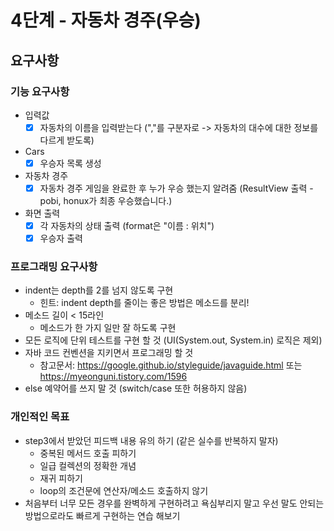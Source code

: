 # 4단계 - 자동차 경주(우승)

## 요구사항

### 기능 요구사항

* 입력값
  - [x] 자동차의 이름을 입력받는다 (","를 구분자로 -> 자동차의 대수에 대한 정보를 다르게 받도록)
* Cars
  - [x] 우승자 목록 생성  
* 자동차 경주
  - [x] 자동차 경주 게임을 완료한 후 누가 우승 했는지 알려줌 (ResultView 출력 - pobi, honux가 최종 우승했습니다.)
* 화면 출력 
  - [x] 각 자동차의 상태 출력 (format은 "이름 : 위치")
  - [x] 우승자 출력

### 프로그래밍 요구사항

- indent는 depth를 2를 넘지 않도록 구현
  - 힌트: indent depth를 줄이는 좋은 방법은 메소드를 분리!
- 메소드 길이 < 15라인
  - 메소드가 한 가지 일만 잘 하도록 구현
- 모든 로직에 단위 테스트를 구현 할 것 (UI(System.out, System.in) 로직은 제외)
- 자바 코드 컨벤션을 지키면서 프로그래밍 할 것
  - 참고문서: https://google.github.io/styleguide/javaguide.html 또는 https://myeonguni.tistory.com/1596
- else 예약어를 쓰지 말 것 (switch/case 또한 허용하지 않음)

### 개인적인 목표

* step3에서 받았던 피드백 내용 유의 하기 (같은 실수를 반복하지 말자)
  * 중복된 메서드 호출 피하기
  * 일급 컬렉션의 정확한 개념
  * 재귀 피하기
  * loop의 조건문에 연산자/메소드 호출하지 않기
* 처음부터 너무 모든 경우를 완벽하게 구현하려고 욕심부리지 말고 우선 말도 안되는 방법으로라도 빠르게 구현하는 연습 해보기

